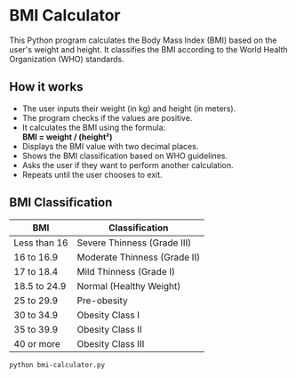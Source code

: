 # BMI Calculator

This Python program calculates the Body Mass Index (BMI) based on the user's weight and height. It classifies the BMI according to the World Health Organization (WHO) standards.

## How it works

- The user inputs their weight (in kg) and height (in meters).
- The program checks if the values are positive.
- It calculates the BMI using the formula:  
  **BMI = weight / (height²)**
- Displays the BMI value with two decimal places.
- Shows the BMI classification based on WHO guidelines.
- Asks the user if they want to perform another calculation.
- Repeats until the user chooses to exit.

## BMI Classification

| BMI               | Classification                    |
|-------------------|---------------------------------|
| Less than 16      | Severe Thinness (Grade III)      |
| 16 to 16.9        | Moderate Thinness (Grade II)     |
| 17 to 18.4        | Mild Thinness (Grade I)          |
| 18.5 to 24.9      | Normal (Healthy Weight)           |
| 25 to 29.9        | Pre-obesity                      |
| 30 to 34.9        | Obesity Class I                  |
| 35 to 39.9        | Obesity Class II                 |
| 40 or more        | Obesity Class III                |

```bash
python bmi-calculator.py
